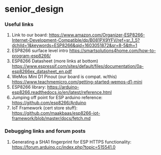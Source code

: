 # senior_design

### Useful links
1. Link to our board: https://www.amazon.com/Organizer-ESP8266-Internet-Development-Compatible/dp/B081PX9YFV/ref=sr_1_5?dchild=1&keywords=ESP8266&qid=1603051872&sr=8-5&th=1
1. ESP8266 surface level intro https://smartsolutions4home.com/how-to-program-esp8266/
1. ESP8266 Datasheet (more links at bottom) https://www.espressif.com/sites/default/files/documentation/0a-esp8266ex_datasheet_en.pdf
1. WeMos Mini D1 Pinout (our board is compat. w/this) https://www.teachmemicro.com/getting-started-wemos-d1-mini
1. ESP8266 library: https://arduino-esp8266.readthedocs.io/en/latest/reference.html
1. Jumping off point for ESP arduino reference: https://github.com/esp8266/Arduino
1. IoT Framework (cert store stuff): https://github.com/maakbaas/esp8266-iot-framework/blob/master/docs/fetch.md

### Debugging links and forum posts
1. Generating a SHA1 fingerprint for ESP HTTPS functionality: https://forum.arduino.cc/index.php?topic=515541.0

